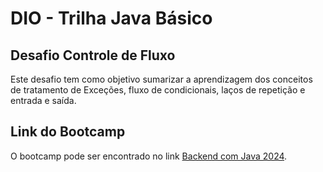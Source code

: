 # DIO - Trilha Java Básico

## Desafio Controle de Fluxo

Este desafio tem como objetivo sumarizar a aprendizagem dos conceitos de tratamento de Exceções, fluxo de condicionais, laços de repetição e entrada e saída. 

## Link do Bootcamp

O bootcamp pode ser encontrado no link [Backend com Java 2024](https://web.dio.me/track/santander-2024-backend-com-java). 

